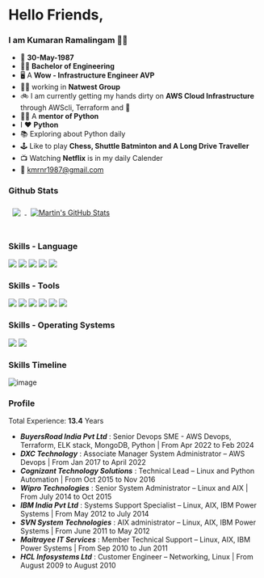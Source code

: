 # Hello Friends,

### I am Kumaran Ramalingam :technologist:

- :birthday: **30-May-1987**
- 👨‍🎓 **Bachelor of Engineering**
- :desktop_computer: A **Wow - Infrastructure Engineer AVP**
- :man_office_worker: working in **Natwest Group**
- :bike: I am currently getting my hands dirty on **AWS Cloud Infrastructure** through AWScli, Terraform and :snake:
- :man_teacher: A **mentor of Python**
- I :heart: **Python**
- :books: Exploring about Python daily
- :joystick: Like to play **Chess, Shuttle Batminton and A Long Drive Traveller**
- :tv: Watching **Netflix** is in my daily Calender
- :email: kmrnr1987@gmail.com

### Github Stats
<a href="https://github.com/kumar1987an">
  <img align="center" style="margin:0.5rem" src="https://github-readme-stats.vercel.app/api/top-langs/?username=kumar1987an&show_icons=true&theme=onedark" />
</a>

<a href="https://github.com/kumar1987an">
  <img align="center" style="margin:0.5rem" src="https://github-readme-stats.vercel.app/api?username=kumar1987an&show_icons=true&theme=onedark" alt="Martin's GitHub Stats" />
</a>

<br>
<br>

### Skills - Language

![](https://img.shields.io/badge/Code-Python-success?style=flat&logo=python&logoColor=white)
![](https://img.shields.io/badge/Code-HTML-blue?style=flat&logo=HTML5&logoColor=white)
![](https://img.shields.io/badge/Code-CSS-red?style=flat&logo=CSS3&logoColor=white)
![](https://img.shields.io/badge/Code-Bash-green?style=flat&logo=GNUBash&logoColor=white)
![](https://img.shields.io/badge/Code-Yaml-blue?style=flat&logo=GNUBash&logoColor=white)

### Skills - Tools

![](https://img.shields.io/badge/VCS-Github-red?style=flat&logo=Github&logoColor=white)
![](https://img.shields.io/badge/IDE-VSCode-success?style=flat&logo=visualstudiocode&logoColor=white)
![](https://img.shields.io/badge/Editor-Vim-informational?style=flat&logo=vim&logoColor=white)
![](https://img.shields.io/badge/Notebook-Jupyter-blueviolet?style=flat&logo=jupyter&logoColor=white)
![](https://img.shields.io/badge/Config-Terraform-important?style=flat&logo=terraform&logoColor=white)
![](https://img.shields.io/badge/Cloud-AWS-yellow?style=flat&logo=AmazonAWS&logoColor=white)

### Skills - Operating Systems

![](https://img.shields.io/badge/OS-AIX-red?style=flat&logo=linux&logoColor=white)
![](https://img.shields.io/badge/OS-Redhat-success?style=flat&logo=redhat&logoColor=white)

### Skills Timeline

![image](https://user-images.githubusercontent.com/37325822/134006304-6dc0f1cf-4393-4143-aa82-95045e09458e.png)

### Profile
Total Experience: **13.4** Years <br>

- _**BuyersRoad India Pvt Ltd**_ : Senior Devops SME - AWS Devops, Terraform, ELK stack, MongoDB, Python | From Apr 2022 to Feb 2024
- _**DXC Technology**_ : Associate Manager System Administrator – AWS Devops | From Jan 2017 to April 2022
- _**Cognizant Technology Solutions**_ : Technical Lead – Linux and Python Automation | From Oct 2015 to Nov 2016
- _**Wipro Technologies**_ : Senior System Administrator – Linux and AIX | From July 2014 to Oct 2015
- _**IBM India Pvt Ltd**_ : Systems Support Specialist – Linux, AIX, IBM Power Systems | From May 2012 to July 2014
- _**SVN System Technologies**_ : AIX administrator – Linux, AIX, IBM Power Systems | From June 2011 to May 2012
- _**Maitrayee IT Services**_ : Member Technical Support – Linux, AIX, IBM Power Systems | From Sep 2010 to Jun 2011
- _**HCL Infosystems Ltd**_ : Customer Engineer – Networking, Linux | From August 2009 to August 2010

